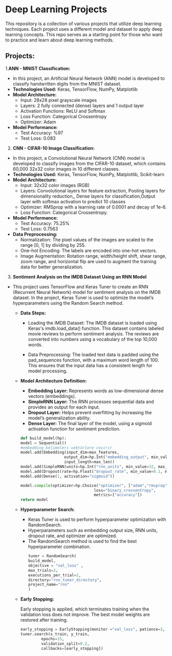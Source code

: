 # Deep Learning Projects

This repository is a collection of various projects that utilize deep learning techniques. Each project uses a different model and dataset to apply deep learning concepts. This repo serves as a starting point for those who want to practice and learn about deep learning methods.

## Projects:
1.**ANN - MNIST Classification:**
- In this project, an Artificial Neural Network (ANN) model is developed to classify handwritten digits from the MNIST dataset.
- **Technologies Used:** Keras, TensorFlow, NumPy, Matplotlib
- **Model Architecture:**
  - Input: 28x28 pixel grayscale images
  - Layers: 2 fully connected (dense) layers and 1 output layer
  - Activation Functions: ReLU and Softmax
  - Loss Function: Categorical Crossentropy
  - Optimizer: Adam
- **Model Performance:**
  - Test Accuracy: %97
  - Test Loss: 0.083

2. **CNN - CIFAR-10 Image Classification:**
   
- In this project, a Convolutional Neural Network (CNN) model is developed to classify images from the CIFAR-10 dataset, which contains 60,000 32x32 color images in 10 different classes.
- **Technologies Used:** Keras, TensorFlow, NumPy, Matplotlib, Scikit-learn
- **Model Architecture:**
  - Input: 32x32 color images (RGB)
  - Layers: Convolutional layers for feature extraction, Pooling layers for dimensionality reduction,, Dense layers for classification,Output layer with softmax activation to predict 10 classes
  - Optimizer: RMSprop with a learning rate of 0.0001 and decay of 1e-6.
  - Loss Function: Categorical Crossentropy.
- **Model Performance:**
  - Test Accuracy: 75.25%
  - Test Loss: 0.7563
- **Data Preprocessing:**
  - Normalization: The pixel values of the images are scaled to the range [0, 1] by dividing by 255.
  - One-hot Encoding: The labels are encoded into one-hot vectors.
  - Image Augmentation: Rotation range, width/height shift, shear range, zoom range, and horizontal flip are used to augment the training data for better generalization.

3. **Sentiment Analysis on the IMDB Dataset Using an RNN Model**

- This project uses TensorFlow and Keras Tuner to create an RNN (Recurrent Neural Network) model for sentiment analysis on the IMDB dataset. In the project, Keras Tuner is used to optimize the model’s hyperparameters using the Random Search method.

  - **Data Steps:**
    - Loading the IMDB Dataset: The IMDB dataset is loaded using Keras's imdb.load_data() function. This dataset contains labeled movie reviews to perform sentiment analysis. The reviews are converted into numbers using a vocabulary of the top 10,000 words.

    - Data Preprocessing: The loaded text data is padded using the pad_sequences function, with a maximum word length of 100. This ensures that the input data has a consistent length for model processing.

  - **Model Architecture Definition:**

     - **Embedding Layer:** Represents words as low-dimensional dense vectors (embeddings).
     - **SimpleRNN Layer:** The RNN processes sequential data and provides an output for each input.
     - **Dropout Layer:** Helps prevent overfitting by increasing the model’s generalization ability.
     - **Dense Layer:** The final layer of the model, using a sigmoid activation function for sentiment prediction.
     ```python
    def build_model(hp):
    model = Sequential()
    #embedding kelimeleri vektörlere cevirir
    model.add(Embedding(input_dim=max_features,
                        output_dim=hp.Int("embedding_output", min_value=32, max_value=128, step=32),
                        input_length=max_len))
    model.add(SimpleRNN(units=hp.Int("rnn_units", min_value=32, max_value=128,step=32)))
    model.add(Dropout(rate=hp.Float("dropout_rate", min_value=0.1, max_value=0.5, step=0.1)))
    model.add(Dense(1, activation="sigmoid"))
    
    model.compile(optimizer=hp.Choice("optimizer", ["adam","rmsprop"]),
                                     loss="binary_crossentropy",
                                     metrics=["accuracy"])
    return model
    
  - **Hyperparameter Search:**
    - Keras Tuner is used to perform hyperparameter optimization with RandomSearch.
    - Hyperparameters such as embedding output size, RNN units, dropout rate, and optimizer are optimized.
    - The RandomSearch method is used to find the best hyperparameter combination.
      ```python
      tuner = RandomSearch(
      build_model, 
      objective = "val_loss" , 
      max_trials=2, 
      executions_per_trial=2, 
      directory="rnn_tuner_directory",
      project_name="rnn"
      )
      
  - **Early Stopping:**

    Early stopping is applied, which terminates training when the validation loss does not improve. The best model weights are restored after training.
    ```python
    early_stopping = EarlyStopping(monitor ="val_loss", patience=3, restore_best_weights=True)
    tuner.search(x_train, y_train,
             epochs=15,
             validation_split=0.2,
             callbacks=[early_stopping])
    

